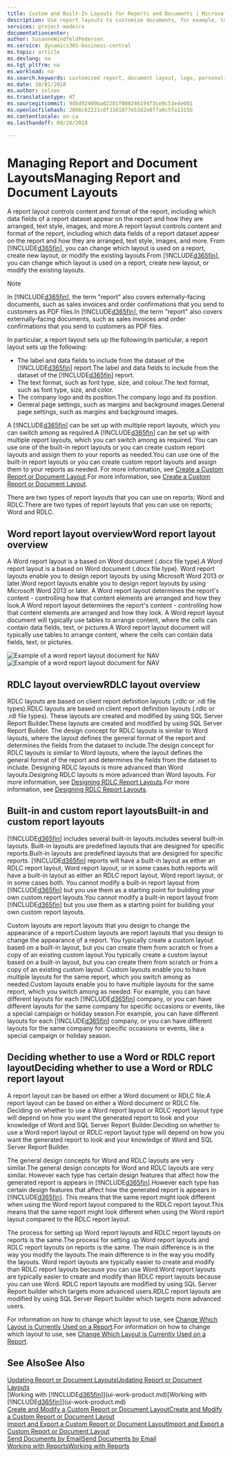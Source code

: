 ```yaml
---
title: Custom and Built-In Layouts for Reports and Documents | Microsoft Docs
description: Use report layouts to customize documents, for example, to personalize the font, logo, or page settings of PDF files you send to customers.
services: project-madeira
documentationcenter: 
author: SusanneWindfeldPedersen
ms.service: dynamics365-business-central
ms.topic: article
ms.devlang: na
ms.tgt_pltfrm: na
ms.workload: na
ms.search.keywords: customized report, document layout, logo, personalize
ms.date: 10/01/2018
ms.author: solsen
ms.translationtype: HT
ms.sourcegitcommit: 9dbd92409ba02281f008246194f3ce0c53e4e001
ms.openlocfilehash: 2066c62221c0f3161877e53d2e8ffa0c5fa1315b
ms.contentlocale: en-ca
ms.lasthandoff: 09/28/2018

---
```

# <a name="managing-report-and-document-layouts"></a><span data-ttu-id="3a4d0-103">Managing Report and Document Layouts</span><span class="sxs-lookup"><span data-stu-id="3a4d0-103">Managing Report and Document Layouts</span></span>
<span data-ttu-id="3a4d0-104">A report layout controls content and format of the report, including which data fields of a report dataset appear on the report and how they are arranged, text style, images, and more.</span><span class="sxs-lookup"><span data-stu-id="3a4d0-104">A report layout controls content and format of the report, including which data fields of a report dataset appear on the report and how they are arranged, text style, images, and more.</span></span> <span data-ttu-id="3a4d0-105">From [!INCLUDE[d365fin](includes/d365fin_md.md)], you can change which layout is used on a report, create new layout, or modify the existing layouts.</span><span class="sxs-lookup"><span data-stu-id="3a4d0-105">From [!INCLUDE[d365fin](includes/d365fin_md.md)], you can change which layout is used on a report, create new layout, or modify the existing layouts.</span></span>

> [!NOTE]  
>   <span data-ttu-id="3a4d0-106">In [!INCLUDE[d365fin](includes/d365fin_md.md)], the term "report" also covers externally-facing documents, such as sales invoices and order confirmations that you send to customers as PDF files.</span><span class="sxs-lookup"><span data-stu-id="3a4d0-106">In [!INCLUDE[d365fin](includes/d365fin_md.md)], the term "report" also covers externally-facing documents, such as sales invoices and order confirmations that you send to customers as PDF files.</span></span>

<span data-ttu-id="3a4d0-107">In particular, a report layout sets up the following:</span><span class="sxs-lookup"><span data-stu-id="3a4d0-107">In particular, a report layout sets up the following:</span></span>

* <span data-ttu-id="3a4d0-108">The label and data fields to include from the dataset of the [!INCLUDE[d365fin](includes/d365fin_md.md)] report.</span><span class="sxs-lookup"><span data-stu-id="3a4d0-108">The label and data fields to include from the dataset of the [!INCLUDE[d365fin](includes/d365fin_md.md)] report.</span></span>
* <span data-ttu-id="3a4d0-109">The text format, such as font type, size, and colour.</span><span class="sxs-lookup"><span data-stu-id="3a4d0-109">The text format, such as font type, size, and color.</span></span>
* <span data-ttu-id="3a4d0-110">The company logo and its position.</span><span class="sxs-lookup"><span data-stu-id="3a4d0-110">The company logo and its position.</span></span>
* <span data-ttu-id="3a4d0-111">General page settings, such as margins and background images.</span><span class="sxs-lookup"><span data-stu-id="3a4d0-111">General page settings, such as margins and background images.</span></span>

<span data-ttu-id="3a4d0-112">A [!INCLUDE[d365fin](includes/d365fin_md.md)] can be set up with multiple report layouts, which you can switch among as required.</span><span class="sxs-lookup"><span data-stu-id="3a4d0-112">A [!INCLUDE[d365fin](includes/d365fin_md.md)] can be set up with multiple report layouts, which you can switch among as required.</span></span> <span data-ttu-id="3a4d0-113">You can use one of the built-in report layouts or you can create custom report layouts and assign them to your reports as needed.</span><span class="sxs-lookup"><span data-stu-id="3a4d0-113">You can use one of the built-in report layouts or you can create custom report layouts and assign them to your reports as needed.</span></span> <span data-ttu-id="3a4d0-114">For more information, see [Create a Custom Report or Document Layout](ui-how-create-custom-report-layout.md).</span><span class="sxs-lookup"><span data-stu-id="3a4d0-114">For more information, see [Create a Custom Report or Document Layout](ui-how-create-custom-report-layout.md).</span></span>

<span data-ttu-id="3a4d0-115">There are two types of report layouts that you can use on reports; Word and RDLC.</span><span class="sxs-lookup"><span data-stu-id="3a4d0-115">There are two types of report layouts that you can use on reports; Word and RDLC.</span></span>

## <a name="word-report-layout-overview"></a><span data-ttu-id="3a4d0-116">Word report layout overview</span><span class="sxs-lookup"><span data-stu-id="3a4d0-116">Word report layout overview</span></span>
<span data-ttu-id="3a4d0-117">A Word report layout is a based on Word document (.docx file type).</span><span class="sxs-lookup"><span data-stu-id="3a4d0-117">A Word report layout is a based on Word document (.docx file type).</span></span> <span data-ttu-id="3a4d0-118">Word report layouts enable you to design report layouts by using Microsoft Word 2013 or later.</span><span class="sxs-lookup"><span data-stu-id="3a4d0-118">Word report layouts enable you to design report layouts by using Microsoft Word 2013 or later.</span></span> <span data-ttu-id="3a4d0-119">A Word report layout determines the report's content - controlling how that content elements are arranged and how they look.</span><span class="sxs-lookup"><span data-stu-id="3a4d0-119">A Word report layout determines the report's content - controlling how that content elements are arranged and how they look.</span></span> <span data-ttu-id="3a4d0-120">A Word report layout document will typically use tables to arrange content, where the cells can contain data fields, text, or pictures.</span><span class="sxs-lookup"><span data-stu-id="3a4d0-120">A Word report layout document will typically use tables to arrange content, where the cells can contain data fields, text, or pictures.</span></span>

 <span data-ttu-id="3a4d0-121">![Example of a word report layout document for NAV](media/nav_wordreportlayout_edit_in_word_example.png "NAV_WordReportLayout_Edit_In_Word_Example")</span><span class="sxs-lookup"><span data-stu-id="3a4d0-121">![Example of a word report layout document for NAV](media/nav_wordreportlayout_edit_in_word_example.png "NAV_WordReportLayout_Edit_In_Word_Example")</span></span>  

## <a name="rdlc-layout-overview"></a><span data-ttu-id="3a4d0-122">RDLC layout overview</span><span class="sxs-lookup"><span data-stu-id="3a4d0-122">RDLC layout overview</span></span>
<span data-ttu-id="3a4d0-123">RDLC layouts are based on client report definition layouts (.rdlc or .rdl file types).</span><span class="sxs-lookup"><span data-stu-id="3a4d0-123">RDLC layouts are based on client report definition layouts (.rdlc or .rdl file types).</span></span> <span data-ttu-id="3a4d0-124">These layouts are created and modified by using SQL Server Report Builder.</span><span class="sxs-lookup"><span data-stu-id="3a4d0-124">These layouts are created and modified by using SQL Server Report Builder.</span></span> <span data-ttu-id="3a4d0-125">The design concept for RDLC layouts is similar to Word layouts, where the layout defines the general format of the report and determines the fields from the dataset to include.</span><span class="sxs-lookup"><span data-stu-id="3a4d0-125">The design concept for RDLC layouts is similar to Word layouts, where the layout defines the general format of the report and determines the fields from the dataset to include.</span></span> <span data-ttu-id="3a4d0-126">Designing RDLC layouts is more advanced than Word layouts.</span><span class="sxs-lookup"><span data-stu-id="3a4d0-126">Designing RDLC layouts is more advanced than Word layouts.</span></span> <span data-ttu-id="3a4d0-127">For more information, see [Designing RDLC Report Layouts](/dynamics-nav/Designing-RDLC-Report-Layouts).</span><span class="sxs-lookup"><span data-stu-id="3a4d0-127">For more information, see [Designing RDLC Report Layouts](/dynamics-nav/Designing-RDLC-Report-Layouts).</span></span>

## <a name="built-in-and-custom-report-layouts"></a><span data-ttu-id="3a4d0-128">Built-in and custom report layouts</span><span class="sxs-lookup"><span data-stu-id="3a4d0-128">Built-in and custom report layouts</span></span>
[!INCLUDE[d365fin](includes/d365fin_md.md)] <span data-ttu-id="3a4d0-129">includes several built-in layouts.</span><span class="sxs-lookup"><span data-stu-id="3a4d0-129">includes several built-in layouts.</span></span> <span data-ttu-id="3a4d0-130">Built-in layouts are predefined layouts that are designed for specific reports.</span><span class="sxs-lookup"><span data-stu-id="3a4d0-130">Built-in layouts are predefined layouts that are designed for specific reports.</span></span> [!INCLUDE[d365fin](includes/d365fin_md.md)] <span data-ttu-id="3a4d0-131">reports will have a built-in layout as either an RDLC report layout, Word report layout, or in some cases both.</span><span class="sxs-lookup"><span data-stu-id="3a4d0-131">reports will have a built-in layout as either an RDLC report layout, Word report layout, or in some cases both.</span></span> <span data-ttu-id="3a4d0-132">You cannot modify a built-in report layout from [!INCLUDE[d365fin](includes/d365fin_md.md)] but you use them as a starting point for building your own custom report layouts.</span><span class="sxs-lookup"><span data-stu-id="3a4d0-132">You cannot modify a built-in report layout from [!INCLUDE[d365fin](includes/d365fin_md.md)] but you use them as a starting point for building your own custom report layouts.</span></span>

<span data-ttu-id="3a4d0-133">Custom layouts are report layouts that you design to change the appearance of a report.</span><span class="sxs-lookup"><span data-stu-id="3a4d0-133">Custom layouts are report layouts that you design to change the appearance of a report.</span></span> <span data-ttu-id="3a4d0-134">You typically create a custom layout based on a built-in layout, but you can create them from scratch or from a copy of an existing custom layout.</span><span class="sxs-lookup"><span data-stu-id="3a4d0-134">You typically create a custom layout based on a built-in layout, but you can create them from scratch or from a copy of an existing custom layout.</span></span> <span data-ttu-id="3a4d0-135">Custom layouts enable you to have multiple layouts for the same report, which you switch among as needed.</span><span class="sxs-lookup"><span data-stu-id="3a4d0-135">Custom layouts enable you to have multiple layouts for the same report, which you switch among as needed.</span></span> <span data-ttu-id="3a4d0-136">For example, you can have different layouts for each [!INCLUDE[d365fin](includes/d365fin_md.md)] company, or you can have different layouts for the same company for specific occasions or events, like a special campaign or holiday season.</span><span class="sxs-lookup"><span data-stu-id="3a4d0-136">For example, you can have different layouts for each [!INCLUDE[d365fin](includes/d365fin_md.md)] company, or you can have different layouts for the same company for specific occasions or events, like a special campaign or holiday season.</span></span>

## <a name="deciding-whether-to-use-a-word-or-rdlc-report-layout"></a><span data-ttu-id="3a4d0-137">Deciding whether to use a Word or RDLC report layout</span><span class="sxs-lookup"><span data-stu-id="3a4d0-137">Deciding whether to use a Word or RDLC report layout</span></span>
<span data-ttu-id="3a4d0-138">A report layout can be based on either a Word document or RDLC file.</span><span class="sxs-lookup"><span data-stu-id="3a4d0-138">A report layout can be based on either a Word document or RDLC file.</span></span> <span data-ttu-id="3a4d0-139">Deciding on whether to use a Word report layout or RDLC report layout type will depend on how you want the generated report to look and your knowledge of Word and SQL Server Report Builder.</span><span class="sxs-lookup"><span data-stu-id="3a4d0-139">Deciding on whether to use a Word report layout or RDLC report layout type will depend on how you want the generated report to look and your knowledge of Word and SQL Server Report Builder.</span></span>

<span data-ttu-id="3a4d0-140">The general design concepts for Word and RDLC layouts are very similar.</span><span class="sxs-lookup"><span data-stu-id="3a4d0-140">The general design concepts for Word and RDLC layouts are very similar.</span></span> <span data-ttu-id="3a4d0-141">However each type has certain design features that affect how the generated report is appears in [!INCLUDE[d365fin](includes/d365fin_md.md)].</span><span class="sxs-lookup"><span data-stu-id="3a4d0-141">However each type has certain design features that affect how the generated report is appears in [!INCLUDE[d365fin](includes/d365fin_md.md)].</span></span> <span data-ttu-id="3a4d0-142">This means that the same report might look different when using the Word report layout compared to the RDLC report layout.</span><span class="sxs-lookup"><span data-stu-id="3a4d0-142">This means that the same report might look different when using the Word report layout compared to the RDLC report layout.</span></span>

<span data-ttu-id="3a4d0-143">The process for setting up Word report layouts and RDLC report layouts on reports is the same.</span><span class="sxs-lookup"><span data-stu-id="3a4d0-143">The process for setting up Word report layouts and RDLC report layouts on reports is the same.</span></span> <span data-ttu-id="3a4d0-144">The main difference is in the way you modify the layouts.</span><span class="sxs-lookup"><span data-stu-id="3a4d0-144">The main difference is in the way you modify the layouts.</span></span> <span data-ttu-id="3a4d0-145">Word report layouts are typically easier to create and modify than RDLC report layouts because you can use Word.</span><span class="sxs-lookup"><span data-stu-id="3a4d0-145">Word report layouts are typically easier to create and modify than RDLC report layouts because you can use Word.</span></span> <span data-ttu-id="3a4d0-146">RDLC report layouts are modified by using SQL Server Report builder which targets more advanced users.</span><span class="sxs-lookup"><span data-stu-id="3a4d0-146">RDLC report layouts are modified by using SQL Server Report builder which targets more advanced users.</span></span>

<span data-ttu-id="3a4d0-147">For information on how to change which layout to use, see [Change Which Layout is Currently Used on a Report](ui-how-change-layout-currently-used-report.md).</span><span class="sxs-lookup"><span data-stu-id="3a4d0-147">For information on how to change which layout to use, see [Change Which Layout is Currently Used on a Report](ui-how-change-layout-currently-used-report.md).</span></span>

## <a name="see-also"></a><span data-ttu-id="3a4d0-148">See Also</span><span class="sxs-lookup"><span data-stu-id="3a4d0-148">See Also</span></span>
[<span data-ttu-id="3a4d0-149">Updating Report or Document Layouts</span><span class="sxs-lookup"><span data-stu-id="3a4d0-149">Updating Report or Document Layouts</span></span>](ui-update-report-layouts.md)  
<span data-ttu-id="3a4d0-150">[Working with [!INCLUDE[d365fin](includes/d365fin_md.md)]](ui-work-product.md)</span><span class="sxs-lookup"><span data-stu-id="3a4d0-150">[Working with [!INCLUDE[d365fin](includes/d365fin_md.md)]](ui-work-product.md)</span></span>  
[<span data-ttu-id="3a4d0-151">Create and Modify a Custom Report or Document Layout</span><span class="sxs-lookup"><span data-stu-id="3a4d0-151">Create and Modify a Custom Report or Document Layout</span></span>](ui-how-create-custom-report-layout.md)  
[<span data-ttu-id="3a4d0-152">Import and Export a Custom Report or Document Layout</span><span class="sxs-lookup"><span data-stu-id="3a4d0-152">Import and Export a Custom Report or Document Layout</span></span>](ui-how-import-and-export-report-layout.md)  
[<span data-ttu-id="3a4d0-153">Send Documents by Email</span><span class="sxs-lookup"><span data-stu-id="3a4d0-153">Send Documents by Email</span></span>](ui-how-send-documents-email.md)  
[<span data-ttu-id="3a4d0-154">Working with Reports</span><span class="sxs-lookup"><span data-stu-id="3a4d0-154">Working with Reports</span></span>](ui-work-report.md)  

